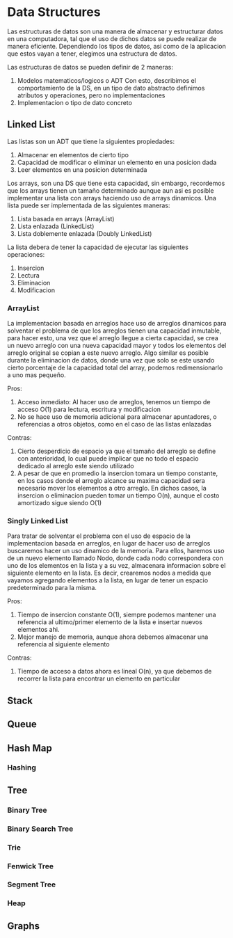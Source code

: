 # Data Structures
Las estructuras de datos son una manera de almacenar y estructurar datos en una computadora, tal que el uso de dichos
datos se puede realizar de manera eficiente.
Dependiendo los tipos de datos, asi como de la aplicacion que estos vayan a tener, elegimos una estructura de datos.  

Las estructuras de datos se pueden definir de 2 maneras:
1. Modelos matematicos/logicos o ADT
   Con esto, describimos el comportamiento de la DS, en un tipo de dato abstracto definimos atributos y operaciones,
   pero no implementaciones
2. Implementacion o tipo de dato concreto

## Linked List
Las listas son un ADT que tiene la siguientes propiedades:
1) Almacenar en elementos de cierto tipo
2) Capacidad de modificar o eliminar un elemento en una posicion dada
3) Leer elementos en una posicion determinada

Los arrays, son una DS que tiene esta capacidad, sin embargo, recordemos que los arrays tienen un tamaño determinado aunque 
aun asi es posible implementar una lista con arrays haciendo uso de arrays dinamicos.
Una lista puede ser implementada de las siguientes maneras:

1) Lista basada en arrays (ArrayList)
2) Lista enlazada (LinkedList)
3) Lista doblemente enlazada (Doubly LinkedList)

La lista debera de tener la capacidad de ejecutar las siguientes operaciones:
1) Insercion
2) Lectura
3) Eliminacion
4) Modificacion

### ArrayList
La implementacion basada en arreglos hace uso de arreglos dinamicos para solventar el problema de que los arreglos tienen una capacidad inmutable,
para hacer esto, una vez que el arreglo llegue a cierta capacidad, se crea un nuevo arreglo con una nueva capacidad mayor
y todos los elementos del arreglo original se copian a este nuevo arreglo.
Algo similar es posible durante la eliminacion de datos, donde una vez que solo se este usando cierto
porcentaje de la capacidad total del array, podemos redimensionarlo a uno mas pequeño.

Pros:
1) Acceso inmediato: Al hacer uso de arreglos, tenemos un tiempo de acceso O(1) para lectura, escritura y modificacion
2) No se hace uso de memoria adicional para almacenar apuntadores, o referencias a otros objetos, como en el caso
de las listas enlazadas

Contras:
1) Cierto desperdicio de espacio ya que el tamaño del arreglo se define con anterioridad, lo cual puede implicar que no todo
el espacio dedicado al arreglo este siendo utilizado
2) A pesar de que en promedio la insercion tomara un tiempo constante, en los casos donde el arreglo alcance su maxima capacidad sera
necesario mover los elementos a otro arreglo. En dichos casos, la insercion o eliminacion pueden tomar un tiempo O(n), aunque 
el costo amortizado sigue siendo O(1)   
   
### Singly Linked List
Para tratar de solventar el problema con el uso de espacio de la implementacion basada en arreglos, en lugar de 
hacer uso de arreglos buscaremos hacer un uso dinamico de la memoria. Para ellos, haremos uso de un nuevo
elemento llamado Nodo, donde cada nodo correspondera con uno de los elementos en la lista y a su vez, almacenara 
informacion sobre el siguiente elemento en la lista.
Es decir, crearemos nodos a medida que vayamos agregando elementos a la lista, en lugar de tener un espacio
predeterminado para la misma.

Pros:
1) Tiempo de insercion constante O(1), siempre podemos mantener una referencia al ultimo/primer elemento de la lista e insertar nuevos elementos ahi.
2) Mejor manejo de memoria, aunque ahora debemos almacenar una referencia al siguiente elemento

Contras:
1) Tiempo de acceso a datos ahora es lineal O(n), ya que debemos de recorrer la lista para encontrar un elemento en particular
   

## Stack

## Queue

## Hash Map

### Hashing

## Tree

### Binary Tree

### Binary Search Tree

### Trie

### Fenwick Tree

### Segment Tree

### Heap

## Graphs
